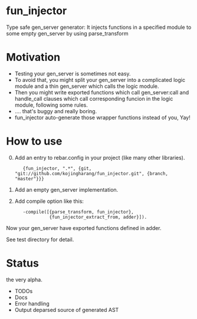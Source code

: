 fun_injector
======
Type safe gen_server generator: It injects functions in a specified module to some empty gen_server by using parse_transform

Motivation
======
- Testing your gen_server is sometimes not easy.
- To avoid that, you might split your gen_server into a complicated logic module and a thin gen_server which calls the logic module.
- Then you might write exported functions which call gen_server:call and handle_call clauses which call corresponding funcion in the logic module, following some rules.
- .... that's buggy and really boring.
- fun_injector auto-generate those wrapper functions instead of you, Yay!

How to use
======
0. Add an entry to rebar.config in your project (like many other libraries).

          {fun_injector, ".*", {git, "git://github.com/kojingharang/fun_injector.git", {branch, "master"}}}

2. Add an empty gen_server implementation.
3. Add compile option like this:

          -compile([{parse_transform, fun_injector},
                    {fun_injector_extract_from, adder}]).

Now your gen_server have exported functions defined in adder.

See test directory for detail.


Status
======
the very alpha.

- TODOs
 - Docs
 - Error handling
 - Output deparsed source of generated AST

